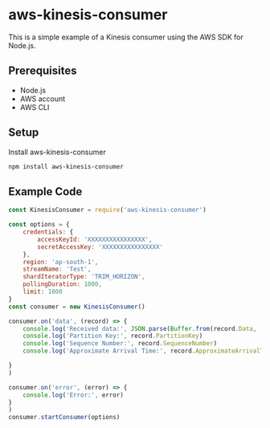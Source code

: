 # aws-kinesis-consumer

This is a simple example of a Kinesis consumer using the AWS SDK for Node.js.

## Prerequisites

- Node.js
- AWS account
- AWS CLI

## Setup
Install aws-kinesis-consumer

```bash
npm install aws-kinesis-consumer
```


## Example Code
```javascript
const KinesisConsumer = require('aws-kinesis-consumer')

const options = {
    credentials: {
        accessKeyId: 'XXXXXXXXXXXXXXXX',
        secretAccessKey: 'XXXXXXXXXXXXXXXX'
    },
    region: 'ap-south-1',
    streamName: 'Test',
    shardIteratorType: 'TRIM_HORIZON',
    pollingDuration: 1000,
    limit: 1000
}
const consumer = new KinesisConsumer()

consumer.on('data', (record) => {
    console.log('Received data:', JSON.parse(Buffer.from(record.Data, 'base64').toString('utf-8')))
    console.log('Partition Key:', record.PartitionKey)
    console.log('Sequence Number:', record.SequenceNumber)
    console.log('Approximate Arrival Time:', record.ApproximateArrivalTimestamp)

}
)

consumer.on('error', (error) => {
    console.log('Error:', error)
}
)
consumer.startConsumer(options)
```

